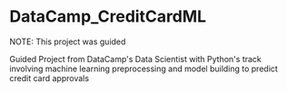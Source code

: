 # DataCamp_CreditCardML

NOTE: This project was guided

Guided Project from DataCamp's Data Scientist with Python's track involving machine learning preprocessing and model building to predict credit card approvals

